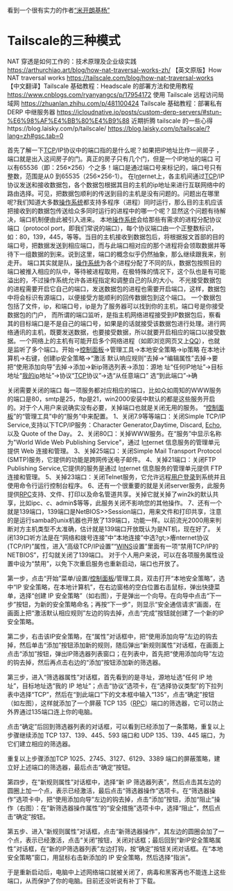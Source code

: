 
看到一个很有实力的作者[“米开朗基杨”](https://icloudnative.io/)

# Tailscale的三种模式


NAT 穿透是如何工作的：技术原理及企业级实践
https://arthurchiao.art/blog/how-nat-traversal-works-zh/
【英文原版】How NAT traversal works
https://tailscale.com/blog/how-nat-traversal-works
【中文翻译】Tailscale 基础教程：Headscale 的部署方法和使用教程
https://www.cnblogs.com/ryanyangcs/p/17954172
使用 Tailscale 远程访问局域网
https://zhuanlan.zhihu.com/p/481100424
Tailscale 基础教程：部署私有 DERP 中继服务器
https://icloudnative.io/posts/custom-derp-servers/#stun-%E6%98%AF%E4%BB%80%E4%B9%88
近期折腾 tailscale 的一些心得https://blog.laisky.com/p/tailscale/
https://blog.laisky.com/p/tailscale/?lang=zh#gsc.tab=0


首先了解一下[TCP](https://www.baidu.com/s?wd=TCP&tn=44039180_cpr&fenlei=mv6quAkxTZn0IZRqIHckPjm4nH00T1Y1n1b3uy7-n1-bmHmknvm0IAYqnWm3PW64rj0d0AP8IA3qPjfsn1bkrjKxmLKz0ZNzUjdCIZwsrBtEXh9GuA7EQhF9pywdQhPEUiqkIyN1IA-EUBtknWcsPjcvnHD)/IP协议中的端口指的是什么呢？如果把IP地址比作一间房子 ，端口就是出入这间房子的门。真正的房子只有几个门，但是一个IP地址的端口 可以有65536（即：256×256）个之多！端口是通过端口号来标记的，端口号只有整数，范围是从0 到65535（256×256-1）。
  在I[nt](https://www.baidu.com/s?wd=nt&tn=44039180_cpr&fenlei=mv6quAkxTZn0IZRqIHckPjm4nH00T1Y1n1b3uy7-n1-bmHmknvm0IAYqnWm3PW64rj0d0AP8IA3qPjfsn1bkrjKxmLKz0ZNzUjdCIZwsrBtEXh9GuA7EQhF9pywdQhPEUiqkIyN1IA-EUBtknWcsPjcvnHD)ernet上，各主机间通过[TCP](https://www.baidu.com/s?wd=TCP&tn=44039180_cpr&fenlei=mv6quAkxTZn0IZRqIHckPjm4nH00T1Y1n1b3uy7-n1-bmHmknvm0IAYqnWm3PW64rj0d0AP8IA3qPjfsn1bkrjKxmLKz0ZNzUjdCIZwsrBtEXh9GuA7EQhF9pywdQhPEUiqkIyN1IA-EUBtknWcsPjcvnHD)/IP协议发送和接收数据包，各个数据包根据其目的主机的ip地址来进行互联网络中的路由选择。可见，把数据包顺利的传送到目的主机是没有问题的。问题出在哪里呢?我们知道大多数[操作系统](https://www.baidu.com/s?wd=%E6%93%8D%E4%BD%9C%E7%B3%BB%E7%BB%9F&tn=44039180_cpr&fenlei=mv6quAkxTZn0IZRqIHckPjm4nH00T1Y1n1b3uy7-n1-bmHmknvm0IAYqnWm3PW64rj0d0AP8IA3qPjfsn1bkrjKxmLKz0ZNzUjdCIZwsrBtEXh9GuA7EQhF9pywdQhPEUiqkIyN1IA-EUBtknWcsPjcvnHD)都支持多程序（进程）同时运行，那么目的主机应该把接收到的数据包传送给众多同时运行的进程中的哪一个呢？显然这个问题有待解决，端口机制便由此被引入进来。 
  本地[操作系统](https://www.baidu.com/s?wd=%E6%93%8D%E4%BD%9C%E7%B3%BB%E7%BB%9F&tn=44039180_cpr&fenlei=mv6quAkxTZn0IZRqIHckPjm4nH00T1Y1n1b3uy7-n1-bmHmknvm0IAYqnWm3PW64rj0d0AP8IA3qPjfsn1bkrjKxmLKz0ZNzUjdCIZwsrBtEXh9GuA7EQhF9pywdQhPEUiqkIyN1IA-EUBtknWcsPjcvnHD)会给那些有需求的进程分配协议端口（protocol port，即我们常说的端口），每个协议端口由一个正整数标识，如：80，139，445，等等。当目的主机接收到数据包后，将根据报文首部的目的端口号，把数据发送到相应端口，而与此端口相对应的那个进程将会领取数据并等待下一组数据的到来。说到这里，端口的概念似乎仍然抽象，那么继续跟我来，别走开。 
  端口其实就是队，[操作系统](https://www.baidu.com/s?wd=%E6%93%8D%E4%BD%9C%E7%B3%BB%E7%BB%9F&tn=44039180_cpr&fenlei=mv6quAkxTZn0IZRqIHckPjm4nH00T1Y1n1b3uy7-n1-bmHmknvm0IAYqnWm3PW64rj0d0AP8IA3qPjfsn1bkrjKxmLKz0ZNzUjdCIZwsrBtEXh9GuA7EQhF9pywdQhPEUiqkIyN1IA-EUBtknWcsPjcvnHD)为各个进程分配了不同的队，数据包按照目的端口被推入相应的队中，等待被进程取用，在极特殊的情况下，这个队也是有可能溢出的，不过操作系统允许各进程指定和调整自己的队的大小。 
  不光接受数据包的进程需要开启它自己的端口，发送数据包的进程也需要开启端口，这样，数据包中将会标识有源端口，以便接受方能顺利的回传数据包到这个端口。
一个数据包包括了文件，ip，和端口号，ip是为了服务器可以找到你的主机，端口号是你接受数据包的门户， 而所谓的端口监听，是指主机网络进程接受到IP数据包后，察看其的目标端口是不是自己的端口号，如果是的话就接受该数据包进行处理。进行网络通讯的主机，既要发送数据，也要接受数据，所以就要开启相应的端口以接受数据。一个网络上的主机有可能开启多个网络进程（如即浏览网页又上[QQ](https://www.baidu.com/s?wd=QQ&tn=44039180_cpr&fenlei=mv6quAkxTZn0IZRqIHckPjm4nH00T1Y1n1b3uy7-n1-bmHmknvm0IAYqnWm3PW64rj0d0AP8IA3qPjfsn1bkrjKxmLKz0ZNzUjdCIZwsrBtEXh9GuA7EQhF9pywdQhPEUiqkIyN1IA-EUBtknWcsPjcvnHD)），也就是监听了多个端口。开始→[控制面板](https://www.baidu.com/s?wd=%E6%8E%A7%E5%88%B6%E9%9D%A2%E6%9D%BF&tn=44039180_cpr&fenlei=mv6quAkxTZn0IZRqIHckPjm4nH00T1Y1n1b3uy7-n1-bmHmknvm0IAYqnWm3PW64rj0d0AP8IA3qPjfsn1bkrjKxmLKz0ZNzUjdCIZwsrBtEXh9GuA7EQhF9pywdQhPEUiqkIyN1IA-EUBtknWcsPjcvnHD)→管理工具→本地安全策略→ip策略 在本地计算机→右键，创建ip安全策略→“激活 
默认响应规则”去掉→“编辑属性”去掉→要把“使用添加向导”去掉→添加→新ip筛选列表→添加：源地 
址“任何IP地址”→目标地址“[我的ip](https://www.baidu.com/s?wd=%E6%88%91%E7%9A%84ip&tn=44039180_cpr&fenlei=mv6quAkxTZn0IZRqIHckPjm4nH00T1Y1n1b3uy7-n1-bmHmknvm0IAYqnWm3PW64rj0d0AP8IA3qPjfsn1bkrjKxmLKz0ZNzUjdCIZwsrBtEXh9GuA7EQhF9pywdQhPEUiqkIyN1IA-EUBtknWcsPjcvnHD)地址”→协议“[TCP](https://www.baidu.com/s?wd=TCP&tn=44039180_cpr&fenlei=mv6quAkxTZn0IZRqIHckPjm4nH00T1Y1n1b3uy7-n1-bmHmknvm0IAYqnWm3PW64rj0d0AP8IA3qPjfsn1bkrjKxmLKz0ZNzUjdCIZwsrBtEXh9GuA7EQhF9pywdQhPEUiqkIyN1IA-EUBtknWcsPjcvnHD)协议”→选“从任意端口” 选“到此端口”→确 

关闭需要关闭的端口 
每一项服务都对应相应的端口，比如众如周知的WWW服务的端口是80，smtp是25，ftp是21，win2000安装中默认的都是这些服务开启的。对于个人用户来说确实没有必要，关掉端口也就是关闭无用的服务。 
“[控制面板](https://www.baidu.com/s?wd=%E6%8E%A7%E5%88%B6%E9%9D%A2%E6%9D%BF&tn=44039180_cpr&fenlei=mv6quAkxTZn0IZRqIHckPjm4nH00T1Y1n1b3uy7-n1-bmHmknvm0IAYqnWm3PW64rj0d0AP8IA3qPjfsn1bkrjKxmLKz0ZNzUjdCIZwsrBtEXh9GuA7EQhF9pywdQhPEUiqkIyN1IA-EUBtknWcsPjcvnHD)”的“管理工具”中的“服务”中来配置。 
1、关闭7.9等等端口：关闭Simple TCP/IP Service,支持以下TCP/IP服务：Character Generator,Daytime, Discard, [Echo](https://www.baidu.com/s?wd=Echo&tn=44039180_cpr&fenlei=mv6quAkxTZn0IZRqIHckPjm4nH00T1Y1n1b3uy7-n1-bmHmknvm0IAYqnWm3PW64rj0d0AP8IA3qPjfsn1bkrjKxmLKz0ZNzUjdCIZwsrBtEXh9GuA7EQhF9pywdQhPEUiqkIyN1IA-EUBtknWcsPjcvnHD), 以及 Quote of the Day。 
2、关闭80口：关掉WWW服务。在“服务”中显示名称为"World Wide Web Publishing Service"，通过 I[nt](https://www.baidu.com/s?wd=nt&tn=44039180_cpr&fenlei=mv6quAkxTZn0IZRqIHckPjm4nH00T1Y1n1b3uy7-n1-bmHmknvm0IAYqnWm3PW64rj0d0AP8IA3qPjfsn1bkrjKxmLKz0ZNzUjdCIZwsrBtEXh9GuA7EQhF9pywdQhPEUiqkIyN1IA-EUBtknWcsPjcvnHD)ernet 信息服务的管理单元提供 Web 连接和管理。 
3、关掉25端口：关闭Simple Mail Transport Protocol (SMTP)服务，它提供的功能是跨网传送电子邮件。 
4、关掉21端口：关闭FTP Publishing Service,它提供的服务是通过 I[nt](https://www.baidu.com/s?wd=nt&tn=44039180_cpr&fenlei=mv6quAkxTZn0IZRqIHckPjm4nH00T1Y1n1b3uy7-n1-bmHmknvm0IAYqnWm3PW64rj0d0AP8IA3qPjfsn1bkrjKxmLKz0ZNzUjdCIZwsrBtEXh9GuA7EQhF9pywdQhPEUiqkIyN1IA-EUBtknWcsPjcvnHD)ernet 信息服务的管理单元提供 FTP 连接和管理。 
5、关掉23端口：关闭Telnet服务，它允许远程[用户登录](https://www.baidu.com/s?wd=%E7%94%A8%E6%88%B7%E7%99%BB%E5%BD%95&tn=44039180_cpr&fenlei=mv6quAkxTZn0IZRqIHckPjm4nH00T1Y1n1b3uy7-n1-bmHmknvm0IAYqnWm3PW64rj0d0AP8IA3qPjfsn1bkrjKxmLKz0ZNzUjdCIZwsrBtEXh9GuA7EQhF9pywdQhPEUiqkIyN1IA-EUBtknWcsPjcvnHD)到系统并且使用命令行运行控制台程序。 
6、还有一个很重要的就是关闭server服务，此服务提供[RPC](https://www.baidu.com/s?wd=RPC&tn=44039180_cpr&fenlei=mv6quAkxTZn0IZRqIHckPjm4nH00T1Y1n1b3uy7-n1-bmHmknvm0IAYqnWm3PW64rj0d0AP8IA3qPjfsn1bkrjKxmLKz0ZNzUjdCIZwsrBtEXh9GuA7EQhF9pywdQhPEUiqkIyN1IA-EUBtknWcsPjcvnHD)支持、文件、打印以及命名管道共享。关掉它就关掉了win2k的默认共享，比如ipc$、c$、admin$等等，此服务关闭不影响您的其他操作。 
7、还有一个就是139端口，139端口是NetBIOS>>Session端口，用来文件和打印共享，注意的是运行samba的unix机器也开放了139端口，功能一样。以前流光2000用来判断对方主机类型不太准确，估计就是139端口开放既认为是NT机，现在好了。 
关闭139口听方法是在“网络和拨号连接”中“本地连接”中选?gt;>癐nternet协议(TCP/IP)”属性，进入“高级TCP/IP设置”“[WINS](https://www.baidu.com/s?wd=WINS&tn=44039180_cpr&fenlei=mv6quAkxTZn0IZRqIHckPjm4nH00T1Y1n1b3uy7-n1-bmHmknvm0IAYqnWm3PW64rj0d0AP8IA3qPjfsn1bkrjKxmLKz0ZNzUjdCIZwsrBtEXh9GuA7EQhF9pywdQhPEUiqkIyN1IA-EUBtknWcsPjcvnHD)设置”里面有一项“禁用TCP/IP的NETBIOS”，打勾就关闭了139端口。 
对于个人用户来说，可以在各项服务属性设置中设为“禁用”，以免下次重启服务也重新启动，端口也开放了。

第一步，点击“开始”菜单/设置/[控制面板](https://www.baidu.com/s?wd=%E6%8E%A7%E5%88%B6%E9%9D%A2%E6%9D%BF&tn=44039180_cpr&fenlei=mv6quAkxTZn0IZRqIHckPjm4nH00T1Y1n1b3uy7-n1-bmHmknvm0IAYqnWm3PW64rj0d0AP8IA3qPjfsn1bkrjKxmLKz0ZNzUjdCIZwsrBtEXh9GuA7EQhF9pywdQhPEUiqkIyN1IA-EUBtknWcsPjcvnHD)/管理工具，双击打开“本地安全策略”，选中“IP 安全策略，在本地计算机”，在右边窗格的空白位置右击鼠标，弹出快捷菜单，选择“创建 IP 安全策略”（如右图），于是弹出一个向导。在向导中点击“下一步”按钮，为新的安全策略命名；再按“下一步”，则显示“安全通信请求”画面，在画面上把“激活默认相应规则”左边的钩去掉，点击“完成”按钮就创建了一个新的IP 安全策略。 

第二步，右击该IP安全策略，在“属性”对话框中，把“使用添加向导”左边的钩去掉，然后单击“添加”按钮添加新的规则，随后弹出“新规则属性”对话框，在画面上点击“添加”按钮，弹出IP筛选器列表窗口；在列表中，首先把“使用添加向导”左边的钩去掉，然后再点击右边的“添加”按钮添加新的筛选器。 

第三步，进入“筛选器属性”对话框，首先看到的是寻址，源地址选“任何 IP 地址”，目标地址选“我的 IP 地址”；点击“协议”选项卡，在“选择协议类型”的下拉列表中选择“TCP”，然后在“到此端口”下的文本框中输入“135”，点击“确定”按钮（如左图），这样就添加了一个屏蔽 TCP 135（[RPC](https://www.baidu.com/s?wd=RPC&tn=44039180_cpr&fenlei=mv6quAkxTZn0IZRqIHckPjm4nH00T1Y1n1b3uy7-n1-bmHmknvm0IAYqnWm3PW64rj0d0AP8IA3qPjfsn1bkrjKxmLKz0ZNzUjdCIZwsrBtEXh9GuA7EQhF9pywdQhPEUiqkIyN1IA-EUBtknWcsPjcvnHD)）端口的筛选器，它可以防止外界通过135端口连上你的电脑。 

点击“确定”后回到筛选器列表的对话框，可以看到已经添加了一条策略，重复以上步骤继续添加 TCP 137、139、445、593 端口和 UDP 135、139、445 端口，为它们建立相应的筛选器。 

重复以上步骤添加TCP 1025、2745、3127、6129、3389 端口的屏蔽策略，建立好上述端口的筛选器，最后点击“确定”按钮。 

第四步，在“新规则属性”对话框中，选择“新 IP 筛选器列表”，然后点击其左边的圆圈上加一个点，表示已经激活，最后点击“筛选器操作”选项卡。在“筛选器操作”选项卡中，把“使用添加向导”左边的钩去掉，点击“添加”按钮，添加“阻止”操作（右图）：在“新筛选器操作属性”的“安全措施”选项卡中，选择“阻止”，然后点击“确定”按钮。 

第五步、进入“新规则属性”对话框，点击“新筛选器操作”，其左边的圆圈会加了一个点，表示已经激活，点击“关闭”按钮，关闭对话框；最后回到“新IP安全策略属性”对话框，在“新的IP筛选器列表”左边打钩，按“确定”按钮关闭对话框。在“本地安全策略”窗口，用鼠标右击新添加的 IP 安全策略，然后选择“指派”。 

于是重新启动后，电脑中上述网络端口就被关闭了，病毒和黑客再也不能连上这些端口，从而保护了你的电脑。目前还没听说有补丁下载。